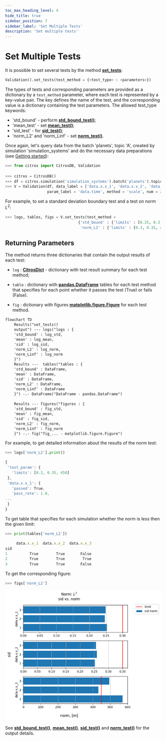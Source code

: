 ```yaml
---
toc_max_heading_level: 4
hide_title: true
sidebar_position: 7
sidebar_label: 'Set Multiple Tests'
description: 'Set multiple tests'
---
```

# Set Multiple Tests

It is possible to set several tests by the method [**set_tests**](../documentation/validation/validation.md#validation.validation.Validation.set_tests):

```python
Validation().set_tests(test_method = {<test_type> : <parameters>})
```
The types of tests and corresponding parameters are provided as a dictionary by a `test_method` parameter, where each test is represented by a key-value pair. The key defines the name of the test, and the corresponding value is a dictionary containing the test parameters. The allowed test_type keywords:

  - 'std_bound' - perform [**std_bound_test()**](standard_deviation_boundary_test.md);
  - 'mean_test' - set [**mean_test()**](mean_value_test.md);
  - 'sid_test' - for [**sid_test()**](testing_each_simulation.md);
  - 'norm_L2' and 'norm_Linf' - set [**norm_test()**](norm_test.md).

Once again, let's query data from the batch 'planets', topic 'A', created by simulation 'simulation_systems' and do the necessary data preparations (see [Getting started](getting_started.md)):

```python
>>> from citros import CitrosDB, Validation

>>> citros = CitrosDB()
>>> df = citros.simulation('simulation_systems').batch('planets').topic('A').data(['data.x.x_1', 'data.x.x_2', 'data.x.x_3', 'data.time'])
>>> V = Validation(df, data_label = ['data.x.x_1', 'data.x.x_2', 'data.x.x_3'], 
                   param_label = 'data.time', method = 'scale', num = 20, units = 'm')
```

For example, to set a standard deviation boundary test and a test on norm $L^2$:

```python
>>> logs, tables, figs = V.set_tests(test_method = 
                                 {'std_bound' : {'limits' : [0.25, 0.3, [-150, 300]], 'n_std': 3},
                                  'norm_L2' : {'limits' : [0.3, 0.35, 450]}})
```
## Returning Parameters

The method returns three dictionaries that contain the output results of each test: 

- `log` : [**CitrosDict**](../documentation/access/citros_dict.md#access.citros_dict.CitrosDict) - dictionary with test result summary for each test method;

- `table` :  dictionary with [**pandas.DataFrame**](https://pandas.pydata.org/docs/reference/api/pandas.DataFrame.html) tables for each test method that specifies for each point whether it passes the test (True) or fails (False).

- `fig` : dictionary with figures [**matplotlib.figure.Figure**](https://matplotlib.org/stable/api/figure_api.html#matplotlib.figure.Figure) for each test method.

```mermaid
flowchart TD
    Results("set_tests()
    output") --- logs("logs : {
    'std_bound' : log_std,
    'mean' : log_mean,
    'sid' : log_sid,
    'norm_L2' : log_norm,
    'norm_Linf' : log_norm
    }")
    Results ---  tables("tables : {
    'std_bound' : DataFrame,
    'mean' : DataFrame,
    'sid' : DataFrame,
    'norm_L2' : DataFrame,
    'norm_Linf' : DataFrame
    }") -.- DataFrame("DataFrame - pandas.DataFrame")
    
    Results --- figures("figures : {
    'std_bound' : fig_std,
    'mean' : fig_mean,
    'sid' : fig_sid,
    'norm_L2' : fig_norm,
    'norm_Linf' : fig_norm
    }") -.- fig("fig_... - matplotlib.figure.Figure")
```
For example, to get detailed information about the results of the norm test:

```python
>>> logs['norm_L2'].print()
```
```js
{
 'test_param': {
   'limits': [0.3, 0.35, 450]
 },
 'data.x.x_1': {
   'passed': True,
   'pass_rate': 1.0,
...
 }
}
```
To get table that specifies for each simulation whether the norm is less then the given limit:

```python
>>> print(tables['norm_L2'])
```
```js
     data.x.x_1  data.x.x_2  data.x.x_3
sid                                    
1          True        True       False
2          True        True        True
3          True        True       False
```

To get the corresponding figure:

```python
>>> figs['norm_L2']
```
![fig4](img/fig24.png "Fig4")

See [**std_bound_test()**](standard_deviation_boundary_test.md), [**mean_test()**](mean_value_test.md), [**sid_test()**](testing_each_simulation.md) and [**norm_test()**](norm_test.md) for the output details.

